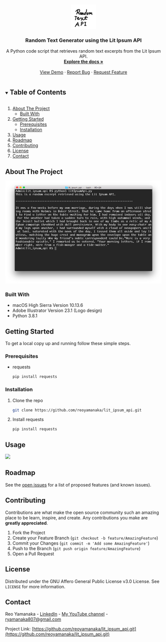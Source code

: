 <!--
*** Thanks for checking out this project. If you have a suggestion
*** that would make this better, please fork the repo and create a pull request
*** or simply open an issue with the tag "enhancement".
***
-->


<!-- PROJECT LOGO -->
<br />
<p align="center">
  <a href="https://github.com/reoyamanaka/lit_ipsum_api.git">
    <img src="images/lit_ipsum.gif" alt="Logo" width="80" height="80">
  </a>

  <h3 align="center">Random Text Generator using the Lit Ipsum API</h3>

  <p align="center">
    A Python code script that retrieves random text excerpts from the Lit Ipsum API.
    <br />
    <a href="https://github.com/reoyamanaka/lit_ipsum_api"><strong>Explore the docs »</strong></a>
    <br />
    <br />
    <a href="#usage">View Demo</a>
    ·
    <a href="https://github.com/reoyamanaka/lit_ipsum_api/issues">Report Bug</a>
    ·
    <a href="https://github.com/reoyamanaka/lit_ipsum_api/issues">Request Feature</a>
  </p>
</p>



<!-- TABLE OF CONTENTS -->
<details open="open">
  <summary><h2 style="display: inline-block">Table of Contents</h2></summary>
  <ol>
    <li>
      <a href="#about-the-project">About The Project</a>
      <ul>
        <li><a href="#built-with">Built With</a></li>
      </ul>
    </li>
    <li>
      <a href="#getting-started">Getting Started</a>
      <ul>
        <li><a href="#prerequisites">Prerequisites</a></li>
        <li><a href="#installation">Installation</a></li>
      </ul>
    </li>
    <li><a href="#usage">Usage</a></li>
    <li><a href="#roadmap">Roadmap</a></li>
    <li><a href="#contributing">Contributing</a></li>
    <li><a href="#license">License</a></li>
    <li><a href="#contact">Contact</a></li>
  </ol>
</details>



<!-- ABOUT THE PROJECT -->
## About The Project

<p align="left">
  <img src="images/0.png" width="729" height="330">
</p>

### Built With

* macOS High Sierra Version 10.13.6
* Adobe Illustrator Version 23.1 (Logo design)
* Python 3.8.1

<!-- GETTING STARTED -->
## Getting Started

To get a local copy up and running follow these simple steps.

### Prerequisites

* requests
  ```sh
  pip install requests
  ```

### Installation

1. Clone the repo
   ```sh
   git clone https://github.com/reoyamanaka/lit_ipsum_api.git
   ```
2. Install requests
   ```sh
   pip install requests
   ```


<!-- USAGE -->
## Usage

![](images/litIpsumApiDemo.gif)


<!-- ROADMAP -->
## Roadmap

See the [open issues](https://github.com/reoyamanaka/lit_ipsum_api/issues) for a list of proposed features (and known issues).



<!-- CONTRIBUTING -->
## Contributing

Contributions are what make the open source community such an amazing place to be learn, inspire, and create. Any contributions you make are **greatly appreciated**.

1. Fork the Project
2. Create your Feature Branch (`git checkout -b feature/AmazingFeature`)
3. Commit your Changes (`git commit -m 'Add some AmazingFeature'`)
4. Push to the Branch (`git push origin feature/AmazingFeature`)
5. Open a Pull Request



<!-- LICENSE -->
## License

Distributed under the GNU Affero General Public License v3.0 License. See `LICENSE` for more information.


<!-- CONTACT -->
## Contact

Reo Yamanaka - [LinkedIn](https://www.linkedin.com/in/reo-yamanaka-7a2289119/) - [My YouTube channel](https://www.youtube.com/channel/UCBwqp_MEM2XcSnq7kRvOB3A) - ryamanaka807@gmail.com

Project Link: [https://github.com/reoyamanaka/lit_ipsum_api.git](https://github.com/reoyamanaka/lit_ipsum_api.git)
